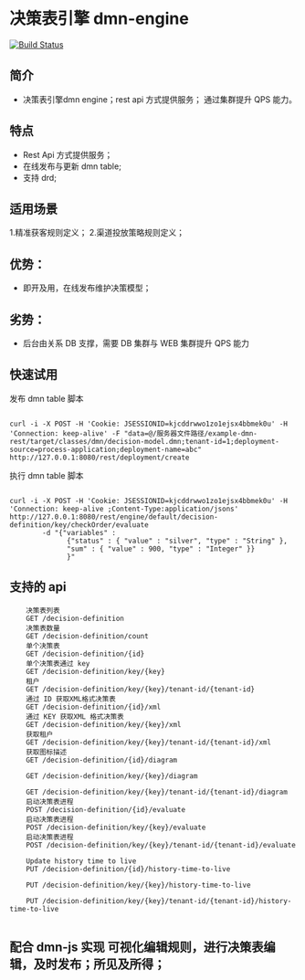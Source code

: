 # 决策表引擎 dmn-engine

[![Build Status](https://travis-ci.org/supermy/rocksdb-service.svg?branch=master)](https://github.com/supermy/rocksdb-service)

## 简介 
* 决策表引擎dmn engine；rest api 方式提供服务； 通过集群提升 QPS 能力。



## 特点
* Rest Api 方式提供服务；
* 在线发布与更新 dmn table;
* 支持 drd;

## 适用场景

1.精准获客规则定义；
2.渠道投放策略规则定义；


## 优势：

*  即开及用，在线发布维护决策模型； 

## 劣势：

*  后台由关系 DB 支撑，需要 DB 集群与 WEB 集群提升 QPS 能力    






## 快速试用
  发布 dmn table 脚本

```

curl -i -X POST -H 'Cookie: JSESSIONID=kjcddrwwo1zo1ejsx4bbmek0u' -H 'Connection: keep-alive' -F "data=@/服务器文件路径/example-dmn-rest/target/classes/dmn/decision-model.dmn;tenant-id=1;deployment-source=process-application;deployment-name=abc" http://127.0.0.1:8080/rest/deployment/create

```

  执行 dmn table 脚本

```

curl -i -X POST -H 'Cookie: JSESSIONID=kjcddrwwo1zo1ejsx4bbmek0u' -H 'Connection: keep-alive ;Content-Type:application/jsons' http://127.0.0.1:8080/rest/engine/default/decision-definition/key/checkOrder/evaluate
        -d "{"variables" : 
              {"status" : { "value" : "silver", "type" : "String" },
              "sum" : { "value" : 900, "type" : "Integer" }}
              }" 

```


## 支持的 api


```
    决策表列表
    GET /decision-definition
    决策表数量
    GET /decision-definition/count
    单个决策表
    GET /decision-definition/{id} 
    单个决策表通过 key
    GET /decision-definition/key/{key} 
    租户
    GET /decision-definition/key/{key}/tenant-id/{tenant-id}
    通过 ID 获取XML格式决策表
    GET /decision-definition/{id}/xml 
    通过 KEY 获取XML 格式决策表
    GET /decision-definition/key/{key}/xml 
    获取租户
    GET /decision-definition/key/{key}/tenant-id/{tenant-id}/xml
    获取图标描述
    GET /decision-definition/{id}/diagram 
    
    GET /decision-definition/key/{key}/diagram 
    
    GET /decision-definition/key/{key}/tenant-id/{tenant-id}/diagram
    启动决策表进程
    POST /decision-definition/{id}/evaluate 
    启动决策表进程
    POST /decision-definition/key/{key}/evaluate 
    启动决策表进程
    POST /decision-definition/key/{key}/tenant-id/{tenant-id}/evaluate
    
    Update history time to live
    PUT /decision-definition/{id}/history-time-to-live 
    
    PUT /decision-definition/key/{key}/history-time-to-live 
    
    PUT /decision-definition/key/{key}/tenant-id/{tenant-id}/history-time-to-live
    
```

## 配合 dmn-js 实现 可视化编辑规则，进行决策表编辑，及时发布；所见及所得；

```
     
```
